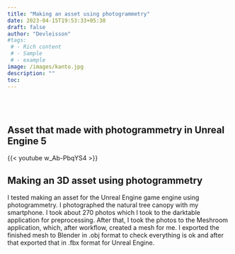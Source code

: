 ```yaml
---
title: "Making an asset using photogrammetry"
date: 2023-04-15T19:53:33+05:30
draft: false
author: "Devleisson"
#tags:
 # - Rich content
 # - Sample
 # - example
image: /images/kanto.jpg
description: ""
toc: 
---
```

<br>
<br>

## Asset that made with photogrammetry in Unreal Engine 5
{{< youtube w_Ab-PbqYS4 >}}
<br>

## Making an 3D asset using photogrammetry

I tested making an asset for the Unreal Engine game engine using photogrammetry. I photographed the natural tree canopy with my smartphone. I took about 270 photos which I took to the darktable application for preprocessing. After that, I took the photos to the Meshroom application, which, after workflow, created a mesh for me. I exported the finished mesh to Blender in .obj format to check everything is ok and after that exported that in .fbx format for Unreal Engine.

